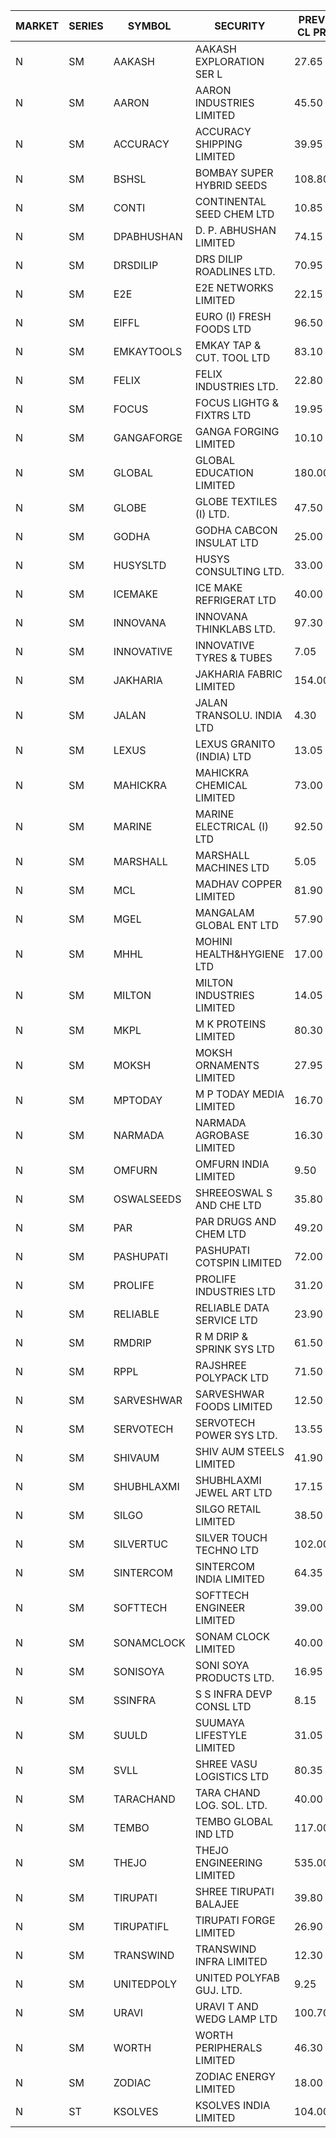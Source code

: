 


| MARKET | SERIES | SYMBOL | SECURITY | PREV CL PR | OPEN PRICE | HIGH PRICE | LOW PRICE | CLOSE PRICE | NET TRDVAL | NET TRDQTY | CORP IND | HI 52 WK | LO 52 WK |
| ----- | ----- | ----- | ----- | ----- | ----- | ----- | ----- | ----- | ----- | ----- | ----- | ----- | ----- |
| N | SM | AAKASH | AAKASH EXPLORATION SER L | 27.65 | 29.00 | 29.00 | 29.00 | 29.00 | 87000.00 | 3000 |  | 87.80 | 13.95 |
| N | SM | AARON | AARON INDUSTRIES LIMITED | 45.50 | 44.95 | 44.95 | 44.95 | 44.95 | 148335.00 | 3300 |  | 53.50 | 40.00 |
| N | SM | ACCURACY | ACCURACY SHIPPING LIMITED | 39.95 | 39.15 | 39.90 | 39.00 | 39.00 | 251440.00 | 6400 |  | 50.00 | 12.35 |
| N | SM | BSHSL | BOMBAY SUPER HYBRID SEEDS | 108.80 | 107.00 | 109.90 | 107.00 | 109.90 | 389280.00 | 3600 |  | 134.05 | 85.70 |
| N | SM | CONTI | CONTINENTAL SEED CHEM LTD | 10.85 | 10.85 | 11.35 | 10.50 | 11.35 | 219644.70 | 19998 |  | 102.20 | 9.10 |
| N | SM | DPABHUSHAN | D. P. ABHUSHAN LIMITED | 74.15 | 74.15 | 74.95 | 72.65 | 74.95 | 2347000.00 | 32000 |  | 78.00 | 37.50 |
| N | SM | DRSDILIP | DRS DILIP ROADLINES LTD. | 70.95 | 70.95 | 71.00 | 70.95 | 71.00 | 3180400.00 | 44800 |  | 78.00 | 65.50 |
| N | SM | E2E | E2E NETWORKS LIMITED | 22.15 | 21.05 | 22.15 | 21.05 | 21.05 | 339000.00 | 16000 |  | 42.00 | 13.30 |
| N | SM | EIFFL | EURO (I) FRESH FOODS LTD | 96.50 | 95.50 | 96.10 | 95.50 | 96.10 | 996480.00 | 10400 |  | 131.00 | 71.00 |
| N | SM | EMKAYTOOLS | EMKAY TAP & CUT. TOOL LTD | 83.10 | 80.10 | 80.40 | 80.10 | 80.40 | 1446780.00 | 18000 |  | 164.75 | 79.50 |
| N | SM | FELIX | FELIX INDUSTRIES LTD. | 22.80 | 21.70 | 23.90 | 21.70 | 23.85 | 465000.00 | 20000 |  | 23.90 | 10.80 |
| N | SM | FOCUS | FOCUS LIGHTG & FIXTRS LTD | 19.95 | 20.90 | 20.90 | 20.90 | 20.90 | 62700.00 | 3000 |  | 165.85 | 15.50 |
| N | SM | GANGAFORGE | GANGA FORGING LIMITED | 10.10 | 9.50 | 11.00 | 9.50 | 11.00 | 180600.00 | 18000 |  | 19.50 | 8.70 |
| N | SM | GLOBAL | GLOBAL EDUCATION LIMITED | 180.00 | 186.00 | 189.00 | 184.00 | 184.00 | 937000.00 | 5000 |  | 189.00 | 41.20 |
| N | SM | GLOBE | GLOBE TEXTILES (I) LTD. | 47.50 | 49.85 | 49.85 | 45.15 | 49.85 | 3517000.00 | 72000 |  | 49.85 | 18.00 |
| N | SM | GODHA | GODHA CABCON INSULAT LTD | 25.00 | 23.75 | 23.75 | 23.75 | 23.75 | 95000.00 | 4000 |  | 30.85 | 10.95 |
| N | SM | HUSYSLTD | HUSYS CONSULTING LTD. | 33.00 | 34.00 | 34.00 | 34.00 | 34.00 | 68000.00 | 2000 |  | 38.00 | 20.50 |
| N | SM | ICEMAKE | ICE MAKE REFRIGERAT LTD | 40.00 | 40.00 | 42.00 | 39.05 | 42.00 | 409800.00 | 10000 |  | 75.00 | 25.65 |
| N | SM | INNOVANA | INNOVANA THINKLABS LTD. | 97.30 | 93.00 | 102.15 | 93.00 | 102.15 | 1338600.00 | 14000 |  | 326.40 | 73.05 |
| N | SM | INNOVATIVE | INNOVATIVE TYRES & TUBES | 7.05 | 6.70 | 7.30 | 6.70 | 7.30 | 62100.00 | 9000 |  | 17.75 | 5.40 |
| N | SM | JAKHARIA | JAKHARIA FABRIC LIMITED | 154.00 | 148.25 | 148.25 | 148.25 | 148.25 | 118600.00 | 800 |  | 207.00 | 148.25 |
| N | SM | JALAN | JALAN TRANSOLU. INDIA LTD | 4.30 | 4.10 | 4.10 | 4.10 | 4.10 | 12300.00 | 3000 |  | 6.65 | 2.85 |
| N | SM | LEXUS | LEXUS GRANITO (INDIA) LTD | 13.05 | 13.70 | 13.70 | 13.70 | 13.70 | 54800.00 | 4000 |  | 20.45 | 4.55 |
| N | SM | MAHICKRA | MAHICKRA CHEMICAL LIMITED | 73.00 | 70.50 | 72.65 | 70.40 | 72.65 | 320325.00 | 4500 |  | 93.50 | 50.15 |
| N | SM | MARINE | MARINE ELECTRICAL (I) LTD | 92.50 | 91.60 | 92.65 | 91.60 | 92.40 | 737500.00 | 8000 |  | 123.00 | 78.00 |
| N | SM | MARSHALL | MARSHALL MACHINES LTD | 5.05 | 4.90 | 5.25 | 4.85 | 5.25 | 75150.00 | 15000 |  | 24.45 | 4.85 |
| N | SM | MCL | MADHAV COPPER LIMITED | 81.90 | 81.90 | 81.90 | 81.50 | 81.50 | 196080.00 | 2400 |  | 277.00 | 52.10 |
| N | SM | MGEL | MANGALAM GLOBAL ENT LTD | 57.90 | 57.80 | 58.00 | 57.80 | 57.95 | 347600.00 | 6000 |  | 58.30 | 51.05 |
| N | SM | MHHL | MOHINI HEALTH&HYGIENE LTD | 17.00 | 16.15 | 16.95 | 16.15 | 16.95 | 99300.00 | 6000 |  | 22.40 | 11.35 |
| N | SM | MILTON | MILTON INDUSTRIES LIMITED | 14.05 | 13.35 | 13.35 | 13.35 | 13.35 | 117480.00 | 8800 |  | 16.35 | 7.00 |
| N | SM | MKPL | M K PROTEINS LIMITED | 80.30 | 80.20 | 81.00 | 80.20 | 80.70 | 1126900.00 | 14000 |  | 81.90 | 63.50 |
| N | SM | MOKSH | MOKSH ORNAMENTS LIMITED | 27.95 | 29.00 | 29.00 | 29.00 | 29.00 | 87000.00 | 3000 |  | 34.65 | 19.25 |
| N | SM | MPTODAY | M P TODAY MEDIA LIMITED | 16.70 | 16.00 | 16.00 | 15.95 | 15.95 | 63900.00 | 4000 |  | 34.35 | 13.55 |
| N | SM | NARMADA | NARMADA AGROBASE LIMITED | 16.30 | 15.70 | 15.70 | 15.60 | 15.65 | 225360.00 | 14400 |  | 28.70 | 11.30 |
| N | SM | OMFURN | OMFURN INDIA LIMITED | 9.50 | 9.95 | 9.95 | 9.95 | 9.95 | 179100.00 | 18000 |  | 9.95 | 4.50 |
| N | SM | OSWALSEEDS | SHREEOSWAL S AND CHE LTD | 35.80 | 37.05 | 37.40 | 37.00 | 37.40 | 593800.00 | 16000 |  | 37.40 | 19.95 |
| N | SM | PAR | PAR DRUGS AND CHEM LTD | 49.20 | 48.40 | 49.90 | 48.40 | 49.90 | 1480100.00 | 30000 | XDO | 56.00 | 26.20 |
| N | SM | PASHUPATI | PASHUPATI COTSPIN LIMITED | 72.00 | 72.25 | 72.25 | 72.25 | 72.25 | 231200.00 | 3200 |  | 75.00 | 40.00 |
| N | SM | PROLIFE | PROLIFE INDUSTRIES LTD | 31.20 | 30.55 | 30.55 | 30.55 | 30.55 | 458250.00 | 15000 |  | 36.00 | 24.65 |
| N | SM | RELIABLE | RELIABLE DATA SERVICE LTD | 23.90 | 22.75 | 22.75 | 22.75 | 22.75 | 54600.00 | 2400 |  | 36.40 | 19.95 |
| N | SM | RMDRIP | R M DRIP & SPRINK SYS LTD | 61.50 | 60.90 | 60.90 | 60.90 | 60.90 | 1948800.00 | 32000 |  | 61.50 | 13.00 |
| N | SM | RPPL | RAJSHREE POLYPACK LTD | 71.50 | 72.00 | 74.50 | 72.00 | 74.50 | 146500.00 | 2000 |  | 118.00 | 47.75 |
| N | SM | SARVESHWAR | SARVESHWAR FOODS LIMITED | 12.50 | 12.50 | 13.10 | 11.90 | 13.10 | 119280.00 | 9600 |  | 42.50 | 8.45 |
| N | SM | SERVOTECH | SERVOTECH POWER SYS LTD. | 13.55 | 14.05 | 14.15 | 14.05 | 14.10 | 169200.00 | 12000 |  | 17.75 | 6.50 |
| N | SM | SHIVAUM | SHIV AUM STEELS LIMITED | 41.90 | 45.25 | 45.25 | 45.25 | 45.25 | 135750.00 | 3000 |  | 46.00 | 41.90 |
| N | SM | SHUBHLAXMI | SHUBHLAXMI JEWEL ART LTD | 17.15 | 16.30 | 18.00 | 16.30 | 17.05 | 319300.00 | 19000 |  | 209.50 | 16.30 |
| N | SM | SILGO | SILGO RETAIL LIMITED | 38.50 | 38.55 | 38.55 | 38.55 | 38.55 | 1619100.00 | 42000 |  | 41.75 | 38.50 |
| N | SM | SILVERTUC | SILVER TOUCH TECHNO LTD | 102.00 | 100.00 | 100.00 | 100.00 | 100.00 | 100000.00 | 1000 |  | 130.00 | 93.00 |
| N | SM | SINTERCOM | SINTERCOM INDIA LIMITED | 64.35 | 65.70 | 65.70 | 65.00 | 65.00 | 913800.00 | 14000 |  | 81.00 | 35.55 |
| N | SM | SOFTTECH | SOFTTECH ENGINEER LIMITED | 39.00 | 37.25 | 37.25 | 37.10 | 37.10 | 118960.00 | 3200 |  | 76.25 | 32.45 |
| N | SM | SONAMCLOCK | SONAM CLOCK LIMITED | 40.00 | 40.00 | 40.15 | 40.00 | 40.15 | 1324500.00 | 33000 |  | 41.40 | 30.80 |
| N | SM | SONISOYA | SONI SOYA PRODUCTS LTD. | 16.95 | 16.15 | 16.15 | 16.15 | 16.15 | 96900.00 | 6000 |  | 25.10 | 4.90 |
| N | SM | SSINFRA | S S INFRA DEVP CONSL LTD | 8.15 | 7.75 | 7.80 | 7.75 | 7.80 | 116700.00 | 15000 |  | 17.20 | 7.65 |
| N | SM | SUULD | SUUMAYA LIFESTYLE LIMITED | 31.05 | 32.00 | 32.00 | 31.00 | 31.00 | 3772000.00 | 120000 |  | 41.00 | 17.55 |
| N | SM | SVLL | SHREE VASU LOGISTICS LTD | 80.35 | 80.65 | 80.65 | 80.65 | 80.65 | 80650.00 | 1000 |  | 126.95 | 70.00 |
| N | SM | TARACHAND | TARA CHAND LOG. SOL. LTD. | 40.00 | 39.95 | 42.00 | 39.95 | 42.00 | 324900.00 | 8000 |  | 43.00 | 21.10 |
| N | SM | TEMBO | TEMBO GLOBAL IND LTD | 117.00 | 117.00 | 117.00 | 117.00 | 117.00 | 1638000.00 | 14000 |  | 137.50 | 100.00 |
| N | SM | THEJO | THEJO ENGINEERING LIMITED | 535.00 | 522.00 | 522.00 | 521.00 | 521.00 | 208600.00 | 400 |  | 607.70 | 350.55 |
| N | SM | TIRUPATI | SHREE TIRUPATI BALAJEE | 39.80 | 39.80 | 41.75 | 39.80 | 40.70 | 366150.00 | 9000 |  | 42.50 | 22.40 |
| N | SM | TIRUPATIFL | TIRUPATI FORGE LIMITED | 26.90 | 26.70 | 27.00 | 26.70 | 26.85 | 171840.00 | 6400 |  | 50.10 | 25.55 |
| N | SM | TRANSWIND | TRANSWIND INFRA LIMITED | 12.30 | 12.80 | 12.80 | 11.70 | 11.70 | 390000.00 | 32000 |  | 12.80 | 2.85 |
| N | SM | UNITEDPOLY | UNITED POLYFAB GUJ. LTD. | 9.25 | 9.70 | 9.70 | 9.70 | 9.70 | 873000.00 | 90000 |  | 16.05 | 5.95 |
| N | SM | URAVI | URAVI T AND WEDG LAMP LTD | 100.70 | 96.00 | 96.00 | 96.00 | 96.00 | 115200.00 | 1200 |  | 113.00 | 95.00 |
| N | SM | WORTH | WORTH PERIPHERALS LIMITED | 46.30 | 47.00 | 49.00 | 47.00 | 48.50 | 362100.00 | 7500 |  | 56.50 | 29.75 |
| N | SM | ZODIAC | ZODIAC ENERGY LIMITED | 18.00 | 17.95 | 18.85 | 17.95 | 18.85 | 147300.00 | 8000 |  | 30.00 | 11.25 |
| N | ST | KSOLVES | KSOLVES INDIA LIMITED | 104.00 | 108.00 | 109.20 | 101.05 | 104.20 | 1415460.00 | 13200 |  | 109.20 | 101.05 |



